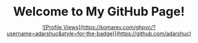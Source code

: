 <p align="center">
  <b><font size="6">Welcome to My GitHub Page!</font></b>
</p>
<p align="center">
  <a href="https://github.com/adarshUC/adarshUC/blob/main/cycle.gif">
    ![Profile Views](https://komarev.com/ghpvc/?username=adarshuc&style=for-the-badge)](https://github.com/adarshuc)
  </a>
</p>

